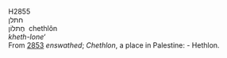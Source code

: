<body>
  <p>H2855<br>  חתלן  <br> חֶתלוֹן  ‎  chethlôn  <br><i>kheth-lone‘ </i><br>From <a href="h2853.htm">2853</a>  <i>enswathed</i>; <i>Chethlon</i>, a place in Palestine: - Hethlon.<br></p>
 </body>
